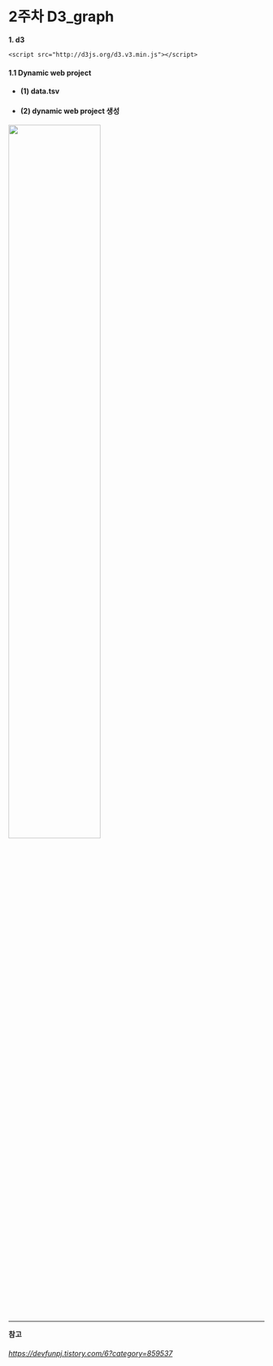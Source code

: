 # 2주차 D3_graph  
         
**1. d3**
```
<script src="http://d3js.org/d3.v3.min.js"></script>

```
 
   
#### 1.1 Dynamic web project      
   
   
 * #### (1) data.tsv  

 * #### (2) dynamic web project 생성 
   
   
    
<img src="https://user-images.githubusercontent.com/53321214/79107432-5199bc80-7daf-11ea-922a-837abf1b7a8c.PNG" width="60%"></img>

-------------------------------------------------------------------------------------------------------------------
**참고**   
###### https://devfunpj.tistory.com/6?category=859537
